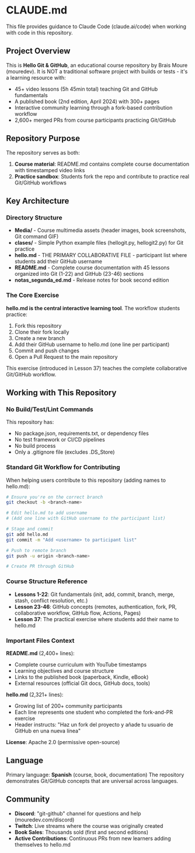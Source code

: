 # CLAUDE.md

This file provides guidance to Claude Code (claude.ai/code) when working with code in this repository.

## Project Overview

This is **Hello Git & GitHub**, an educational course repository by Brais Moure (mouredev). It is NOT a traditional software project with builds or tests - it's a learning resource with:
- 45+ video lessons (5h 45min total) teaching Git and GitHub fundamentals
- A published book (2nd edition, April 2024) with 300+ pages
- Interactive community learning through a fork-based contribution workflow
- 2,600+ merged PRs from course participants practicing Git/GitHub

## Repository Purpose

The repository serves as both:
1. **Course material**: README.md contains complete course documentation with timestamped video links
2. **Practice sandbox**: Students fork the repo and contribute to practice real Git/GitHub workflows

## Key Architecture

### Directory Structure
- **Media/** - Course multimedia assets (header images, book screenshots, Git command GIF)
- **clases/** - Simple Python example files (hellogit.py, hellogit2.py) for Git practice
- **hello.md** - THE PRIMARY COLLABORATIVE FILE - participant list where students add their GitHub username
- **README.md** - Complete course documentation with 45 lessons organized into Git (1-22) and GitHub (23-46) sections
- **notas_segunda_ed.md** - Release notes for book second edition

### The Core Exercise

**hello.md is the central interactive learning tool**. The workflow students practice:
1. Fork this repository
2. Clone their fork locally
3. Create a new branch
4. Add their GitHub username to hello.md (one line per participant)
5. Commit and push changes
6. Open a Pull Request to the main repository

This exercise (introduced in Lesson 37) teaches the complete collaborative Git/GitHub workflow.

## Working with This Repository

### No Build/Test/Lint Commands
This repository has:
- No package.json, requirements.txt, or dependency files
- No test framework or CI/CD pipelines
- No build process
- Only a .gitignore file (excludes .DS_Store)

### Standard Git Workflow for Contributing

When helping users contribute to this repository (adding names to hello.md):

```bash
# Ensure you're on the correct branch
git checkout -b <branch-name>

# Edit hello.md to add username
# (Add one line with GitHub username to the participant list)

# Stage and commit
git add hello.md
git commit -m "Add <username> to participant list"

# Push to remote branch
git push -u origin <branch-name>

# Create PR through GitHub
```

### Course Structure Reference

- **Lessons 1-22**: Git fundamentals (init, add, commit, branch, merge, stash, conflict resolution, etc.)
- **Lesson 23-46**: GitHub concepts (remotes, authentication, fork, PR, collaborative workflow, GitHub flow, Actions, Pages)
- **Lesson 37**: The practical exercise where students add their name to hello.md

### Important Files Context

**README.md** (2,400+ lines):
- Complete course curriculum with YouTube timestamps
- Learning objectives and course structure
- Links to the published book (paperback, Kindle, eBook)
- External resources (official Git docs, GitHub docs, tools)

**hello.md** (2,321+ lines):
- Growing list of 200+ community participants
- Each line represents one student who completed the fork-and-PR exercise
- Header instructs: "Haz un fork del proyecto y añade tu usuario de GitHub en una nueva línea"

**License**: Apache 2.0 (permissive open-source)

## Language

Primary language: **Spanish** (course, book, documentation)
The repository demonstrates Git/GitHub concepts that are universal across languages.

## Community

- **Discord**: "git-github" channel for questions and help (mouredev.com/discord)
- **Twitch**: Live streams where the course was originally created
- **Book Sales**: Thousands sold (first and second editions)
- **Active Contributions**: Continuous PRs from new learners adding themselves to hello.md
